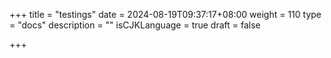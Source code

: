 +++
title = "testings"
date = 2024-08-19T09:37:17+08:00
weight = 110
type = "docs"
description = ""
isCJKLanguage = true
draft = false

+++

